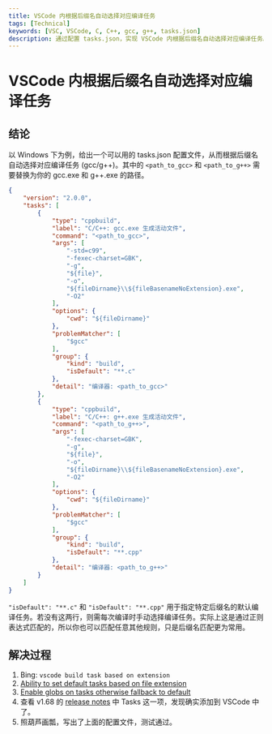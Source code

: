 ```yaml
---
title: VSCode 内根据后缀名自动选择对应编译任务
tags: [Technical]
keywords: [VSC, VSCode, C, C++, gcc, g++, tasks.json]
description: 通过配置 tasks.json，实现 VSCode 内根据后缀名自动选择对应编译任务。例如根据是 C 还是 C++ 文件，自动选择 gcc 还是 g++ 编译。
---
```


# VSCode 内根据后缀名自动选择对应编译任务

## 结论

以 Windows 下为例，给出一个可以用的 tasks.json 配置文件，从而根据后缀名自动选择对应编译任务 (gcc/g++)。其中的 `<path_to_gcc>` 和 `<path_to_g++>` 需要替换为你的 gcc.exe 和 g++.exe 的路径。

```json
{
	"version": "2.0.0",
	"tasks": [
		{
			"type": "cppbuild",
			"label": "C/C++: gcc.exe 生成活动文件",
			"command": "<path_to_gcc>",
			"args": [
				"-std=c99",
				"-fexec-charset=GBK",
				"-g",
				"${file}",
				"-o",
				"${fileDirname}\\${fileBasenameNoExtension}.exe",
				"-O2"
			],
			"options": {
				"cwd": "${fileDirname}"
			},
			"problemMatcher": [
				"$gcc"
			],
			"group": {
				"kind": "build",
				"isDefault": "**.c"
			},
			"detail": "编译器: <path_to_gcc>"
		},
		{
			"type": "cppbuild",
			"label": "C/C++: g++.exe 生成活动文件",
			"command": "<path_to_g++>",
			"args": [
				"-fexec-charset=GBK",
				"-g",
				"${file}",
				"-o",
				"${fileDirname}\\${fileBasenameNoExtension}.exe",
				"-O2"
			],
			"options": {
				"cwd": "${fileDirname}"
			},
			"problemMatcher": [
				"$gcc"
			],
			"group": {
				"kind": "build",
				"isDefault": "**.cpp"
			},
			"detail": "编译器: <path_to_g++>"
		}
	]
}
```

`"isDefault": "**.c"` 和 `"isDefault": "**.cpp"` 用于指定特定后缀名的默认编译任务。若没有这两行，则需每次编译时手动选择编译任务。实际上这是通过正则表达式匹配的，所以你也可以匹配任意其他规则，只是后缀名匹配更为常用。

## 解决过程

1. Bing: `vscode build task based on extension`
2. [Ability to set default tasks based on file extension](https://github.com/microsoft/vscode/issues/88106#issuecomment-1019391116)
3. [Enable globs on tasks otherwise fallback to default](https://github.com/microsoft/vscode/pull/141230#issue-1111741954)
4. 查看 v1.68 的 [release notes](https://code.visualstudio.com/updates/v1_68#_tasks) 中 Tasks 这一项，发现确实添加到 VSCode 中了。
5. 照葫芦画瓢，写出了上面的配置文件，测试通过。
